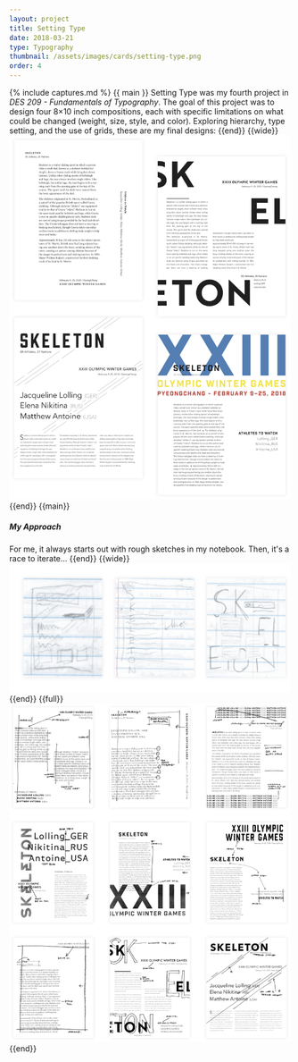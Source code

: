 ```yaml
---
layout: project
title: Setting Type
date: 2018-03-21
type: Typography
thumbnail: /assets/images/cards/setting-type.png
order: 4
---
```

{% include captures.md %}
{{ main }}
Setting Type was my fourth project in _DES 209 - Fundamentals of Typography_. The goal of this project was to design four 8×10 inch compositions, each with specific limitations on what could be changed (weight, size, style, and color). Exploring hierarchy, type setting, and the use of grids, these are my final designs:
{{end}}
{{wide}}
![Final designs](/assets/images/projects/setting-type/final.png)
{{end}}
{{main}}
##### My Approach

For me, it always starts out with rough sketches in my notebook. Then, it's a race to iterate...
{{end}}
{{wide}}
![Original sketches](/assets/images/projects/setting-type/sketches.png)
{{end}}
{{full}}
![Marked up iterations](/assets/images/projects/setting-type/iterations.png)
{{end}}